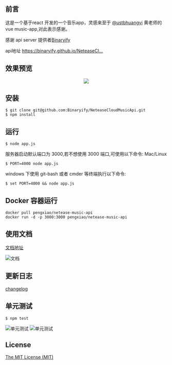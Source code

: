 ## 前言

<p>这是一个基于react 开发的一个音乐app，灵感来至于 <a href="https://github.com/ustbhuangyi">@ustbhuangyi</a> 黄老师的vue music-app,对此表示感谢。</p>
<p>感谢 api server 提供者<a href="https://github.com/Binaryify/NeteaseCloudMusicApi/commits?author=Binaryify ">Binaryify</a></p>
<p>api地址 <a rel="nofollow" href="https://binaryify.github.io/NeteaseCloudMusicApi">https://binaryify.github.io/NeteaseCl…</a></p>


## 效果预览
<p style="text-align:center;">
  <img src="http://sunshinejy.cn/github/20180425_092859.gif"/>
</p>

## 安装

```shell
$ git clone git@github.com:Binaryify/NeteaseCloudMusicApi.git
$ npm install
```

## 运行

```shell
$ node app.js
```

服务器启动默认端口为 3000,若不想使用 3000 端口,可使用以下命令: Mac/Linux

```shell
$ PORT=4000 node app.js
```

windows 下使用 git-bash 或者 cmder 等终端执行以下命令:

```shell
$ set PORT=4000 && node app.js
```

## Docker 容器运行

```shell
docker pull pengxiao/netease-music-api
docker run -d -p 3000:3000 pengxiao/netease-music-api
```

## 使用文档

[文档地址](https://binaryify.github.io/NeteaseCloudMusicApi)

![文档](https://raw.githubusercontent.com/Binaryify/NeteaseCloudMusicApi/master/static/docs.png)

## 更新日志

[changelog](https://github.com/Binaryify/NeteaseCloudMusicApi/blob/master/CHANGELOG.MD)

## 单元测试

```shell
$ npm test
```

![单元测试](https://raw.githubusercontent.com/Binaryify/NeteaseCloudMusicApi/master/static/screenshot1.png)
![单元测试](https://raw.githubusercontent.com/Binaryify/NeteaseCloudMusicApi/master/static/screenshot2.png)

## License

[The MIT License (MIT)](https://github.com/Binaryify/NeteaseCloudMusicApi/blob/master/LICENSE)



